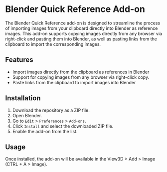 # Blender Quick Reference Add-on

The Blender Quick Reference add-on is designed to streamline the process of importing images from your clipboard directly into Blender as reference images. This add-on supports copying images directly from any browser via right-click and pasting them into Blender, as well as pasting links from the clipboard to import the corresponding images.

## Features

- Import images directly from the clipboard as references in Blender
- Support for copying images from any browser via right-click copy.
- Paste links from the clipboard to import images into Blender

## Installation

1. Download the repository as a ZIP file.
2. Open Blender.
3. Go to `Edit` > `Preferences` > `Add-ons`.
4. Click `Install` and select the downloaded ZIP file.
5. Enable the add-on from the list.

## Usage

Once installed, the add-on will be available in the View3D > Add > Image (CTRL + A > Image).

